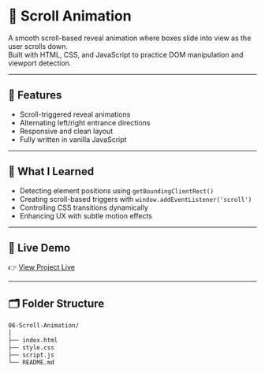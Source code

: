 # 🧭 Scroll Animation

A smooth scroll-based reveal animation where boxes slide into view as the user scrolls down.  
Built with HTML, CSS, and JavaScript to practice DOM manipulation and viewport detection.

---

## 🧩 Features
- Scroll-triggered reveal animations  
- Alternating left/right entrance directions  
- Responsive and clean layout  
- Fully written in vanilla JavaScript

---

## 🧠 What I Learned
- Detecting element positions using `getBoundingClientRect()`  
- Creating scroll-based triggers with `window.addEventListener('scroll')`  
- Controlling CSS transitions dynamically  
- Enhancing UX with subtle motion effects

---

## 🚀 Live Demo
👉 [View Project Live](https://alireza-la.github.io/50_Projects_50_Days/06-Scroll-Animation/)

---

## 🗂️ Folder Structure

```bash
06-Scroll-Animation/
│
├── index.html
├── style.css
├── script.js
└── README.md